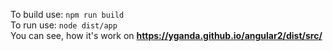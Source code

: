 To build use: `npm run build`<br>
To run use: `node dist/app`<br>
You can see, how it's work on **https://yganda.github.io/angular2/dist/src/**